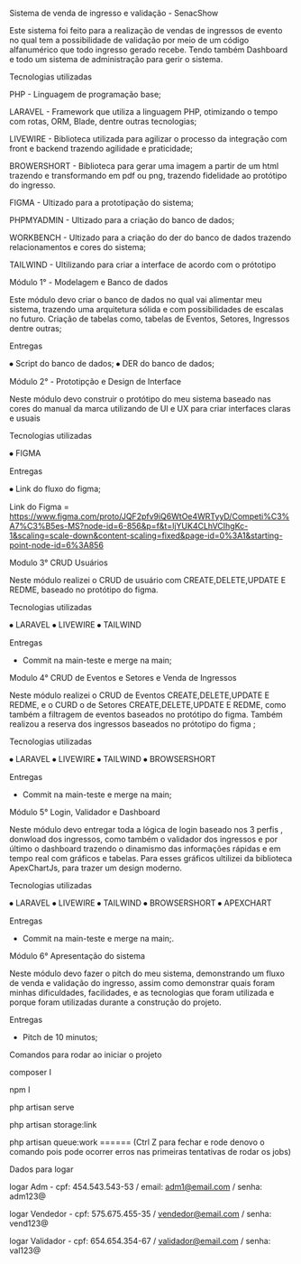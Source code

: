 Sistema de venda de ingresso e validação - SenacShow


Este sistema foi feito para a realização de vendas de ingressos de evento no qual tem a possibilidade de validação por meio de um código alfanumérico que todo ingresso gerado recebe. Tendo também Dashboard e todo um sistema de administração para gerir o sistema.


Tecnologias utilizadas 


PHP - Linguagem de programação base;

LARAVEL - Framework que utiliza a linguagem PHP, otimizando o tempo com rotas, ORM, Blade, dentre outras tecnologias;

LIVEWIRE - Biblioteca utilizada para agilizar o processo da integração com front e backend trazendo agilidade e praticidade;

BROWERSHORT - Biblioteca para gerar uma imagem a partir de um html trazendo e transformando em pdf ou png, trazendo fidelidade ao protótipo do ingresso.

FIGMA - Ultizado para a prototipação do sistema;

PHPMYADMIN - Ultizado para a criação do banco de dados;

WORKBENCH - Ultizado para a criação do der do  banco de dados trazendo relacionamentos e cores do sistema;

TAILWIND - Ultilizando para criar a interface de acordo com o prótotipo

Módulo 1° - Modelagem e Banco de dados

Este módulo devo criar o banco de dados no qual vai alimentar meu sistema, trazendo uma arquitetura sólida e com possibilidades de escalas no futuro. Criação de tabelas como, tabelas de Eventos, Setores, Ingressos dentre outras;




Entregas 

⦁	Script do banco de dados;
⦁	DER do banco de dados;





Módulo 2° - Prototipção e Design de Interface 

Neste módulo devo construir o protótipo do meu sistema baseado nas cores do manual da marca utilizando de UI e UX para criar interfaces claras e usuais


Tecnologias utilizadas 

⦁	FIGMA

Entregas 

⦁	Link do fluxo do figma;

Link do Figma = https://www.figma.com/proto/JQF2pfv9iQ6WtOe4WRTyyD/Competi%C3%A7%C3%B5es-MS?node-id=6-856&p=f&t=IjYUK4CLhVCIhgKc-1&scaling=scale-down&content-scaling=fixed&page-id=0%3A1&starting-point-node-id=6%3A856




Modulo 3° CRUD Usuários

Neste módulo realizei o CRUD de usuário com CREATE,DELETE,UPDATE E REDME, baseado no protótipo do  figma.


Tecnologias utilizadas

⦁	LARAVEL
⦁	LIVEWIRE
⦁	TAILWIND

Entregas

* Commit na main-teste e merge na main;


Modulo 4° CRUD de Eventos e Setores e Venda de Ingressos

Neste módulo realizei o CRUD de Eventos  CREATE,DELETE,UPDATE E REDME, e o CURD o de Setores CREATE,DELETE,UPDATE E REDME, como também a filtragem de eventos baseados no protótipo do  figma. Também realizou a reserva dos ingressos baseados no prótotipo do figma ;


Tecnologias utilizadas

⦁	LARAVEL
⦁	LIVEWIRE
⦁	TAILWIND
⦁	BROWSERSHORT

Entregas

* Commit na main-teste e merge na main;


Módulo 5° Login, Validador e Dashboard


Neste módulo devo entregar toda a lógica de login baseado nos 3 perfis , donwload dos ingressos, como também o validador dos ingressos e por último o dashboard trazendo o dinamismo das informações rápidas e em tempo real com gráficos e tabelas. Para esses gráficos ultilizei da biblioteca ApexChartJs, para trazer um design moderno.




Tecnologias utilizadas

⦁	LARAVEL
⦁	LIVEWIRE
⦁	TAILWIND
⦁	BROWSERSHORT
⦁	APEXCHART

Entregas

* Commit na main-teste e merge na main;.



Módulo 6° Apresentação do sistema

Neste módulo devo fazer o pitch do meu sistema, demonstrando um fluxo de venda e validação do ingresso, assim como demonstrar quais foram minhas dificuldades, facilidades, e as tecnologias que foram utilizada e porque foram utilizadas durante a construção do projeto.

Entregas

* Pitch de 10 minutos;







Comandos para rodar ao iniciar o projeto



composer I



npm I



php artisan serve



php artisan storage:link



php artisan queue:work ======  (Ctrl Z para fechar e rode denovo o comando pois pode ocorrer erros nas primeiras tentativas de rodar os jobs)






Dados para logar

logar Adm  - cpf: 454.543.543-53 / email:  adm1@email.com / senha: adm123@




logar Vendedor  - cpf: 575.675.455-35 /  vendedor@email.com / senha: vend123@




logar Validador  - cpf: 654.654.354-67 / validador@email.com / senha: val123@

